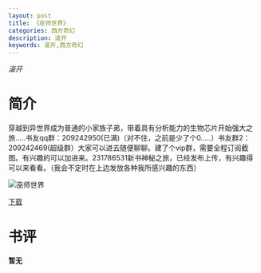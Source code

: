 ```yaml
---
layout: post
title: 《巫师世界》
categories: 西方奇幻
description: 滚开
keywords: 滚开,西方奇幻
---
```

*滚开*
# 简介
穿越到异世界成为普通的小家族子弟，带着具有分析能力的生物芯片开始强大之旅.....书友qq群：209242950(已满)（对不住，之前是少了个0.....）书友群2：209242469(超级群）大家可以进去随便聊聊。建了个vip群，需要全程订阅截图。有兴趣的可以加进来。231786531新书神秘之旅，已经发布上传，有兴趣得可以来看看。（我会不定时在上边发放各种我所感兴趣的东西）

![巫师世界](https://cdn.jsdelivr.net/gh/YYbooks0/yybooks0img@master/bookscover2/巫师世界.3l0rd1vl62e0.jpg)

[下载](https://link.jscdn.cn/1drv/aHR0cHM6Ly8xZHJ2Lm1zL3QvcyFBaGU2R2dNWmVFb2poajQ5cFY3eXcySUVQWC1uP2U9bXpvQ3c2.txt)
# 书评
**暂无**